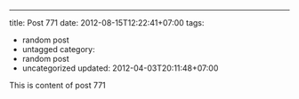 ---
title: Post 771
date: 2012-08-15T12:22:41+07:00
tags:
  - random post
  - untagged
category:
  - random post
  - uncategorized
updated: 2012-04-03T20:11:48+07:00

This is content of post 771